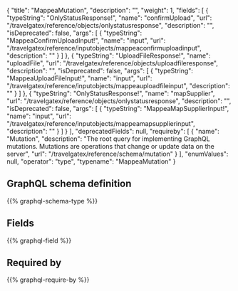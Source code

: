 {
  "title": "MappeaMutation",
  "description": "",
  "weight": 1,
  "fields": [
    {
      "typeString": "OnlyStatusResponse!",
      "name": "confirmUpload",
      "url": "/travelgatex/reference/objects/onlystatusresponse",
      "description": "",
      "isDeprecated": false,
      "args": [
        {
          "typeString": "MappeaConfirmUploadInput!",
          "name": "input",
          "url": "/travelgatex/reference/inputobjects/mappeaconfirmuploadinput",
          "description": ""
        }
      ]
    },
    {
      "typeString": "UploadFileResponse!",
      "name": "uploadFile",
      "url": "/travelgatex/reference/objects/uploadfileresponse",
      "description": "",
      "isDeprecated": false,
      "args": [
        {
          "typeString": "MappeaUploadFileInput!",
          "name": "input",
          "url": "/travelgatex/reference/inputobjects/mappeauploadfileinput",
          "description": ""
        }
      ]
    },
    {
      "typeString": "OnlyStatusResponse!",
      "name": "mapSupplier",
      "url": "/travelgatex/reference/objects/onlystatusresponse",
      "description": "",
      "isDeprecated": false,
      "args": [
        {
          "typeString": "MappeaMapSupplierInput!",
          "name": "input",
          "url": "/travelgatex/reference/inputobjects/mappeamapsupplierinput",
          "description": ""
        }
      ]
    }
  ],
  "deprecatedFields": null,
  "requireby": [
    {
      "name": "Mutation",
      "description": "The root query for implementing GraphQL mutations. Mutations are operations that change or update data on the server",
      "url": "/travelgatex/reference/schema/mutation"
    }
  ],
  "enumValues": null,
  "operator": "type",
  "typename": "MappeaMutation"
}
## GraphQL schema definition

{{% graphql-schema-type %}}

## Fields

{{% graphql-field %}}

## Required by

{{% graphql-require-by %}}
